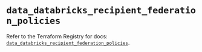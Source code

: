 # `data_databricks_recipient_federation_policies`

Refer to the Terraform Registry for docs: [`data_databricks_recipient_federation_policies`](https://registry.terraform.io/providers/databricks/databricks/1.82.0/docs/data-sources/recipient_federation_policies).
